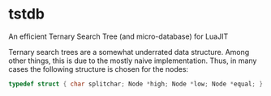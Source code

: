 # tstdb
An efficient Ternary Search Tree (and micro-database) for LuaJIT

Ternary search trees are a somewhat underrated data structure. Among other things, this is due to the mostly naive implementation. Thus, in many cases the following structure is chosen for the nodes: 
```C
typedef struct { char splitchar; Node *high; Node *low; Node *equal; } Node;
```
